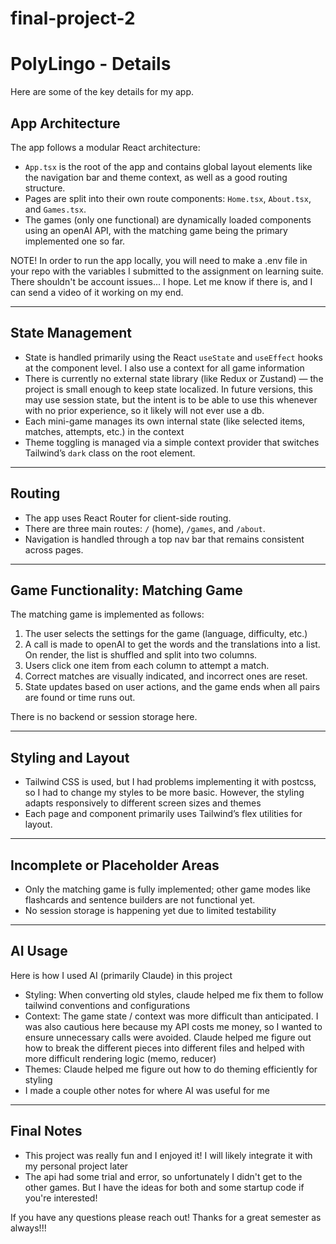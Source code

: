 # final-project-2
# PolyLingo - Details
Here are some of the key details for my app.

## App Architecture

The app follows a modular React architecture:

- `App.tsx` is the root of the app and contains global layout elements like the navigation bar and theme context, as well as a good routing structure.
- Pages are split into their own route components: `Home.tsx`, `About.tsx`, and `Games.tsx`.
- The games (only one functional) are dynamically loaded components using an openAI API, with the matching game being the primary implemented one so far.

NOTE! In order to run the app locally, you will need to make a .env file in your repo with the variables I submitted to the assignment on learning suite. There shouldn't be account issues... I hope. Let me know if there is, and I can send a video of it working on my end.

---

## State Management

- State is handled primarily using the React `useState` and `useEffect` hooks at the component level. I also use a context for all game information
- There is currently no external state library (like Redux or Zustand) — the project is small enough to keep state localized. In future versions, this may use session state, but the intent is to be able to use this whenever with no prior experience, so it likely will not ever use a db.
- Each mini-game manages its own internal state (like selected items, matches, attempts, etc.) in the context
- Theme toggling is managed via a simple context provider that switches Tailwind’s `dark` class on the root element.

---

## Routing

- The app uses React Router for client-side routing.
- There are three main routes: `/` (home), `/games`, and `/about`.
- Navigation is handled through a top nav bar that remains consistent across pages.

---

## Game Functionality: Matching Game

The matching game is implemented as follows:

1. The user selects the settings for the game (language, difficulty, etc.)
2. A call is made to openAI to get the words and the translations into a list. On render, the list is shuffled and split into two columns.
3. Users click one item from each column to attempt a match.
4. Correct matches are visually indicated, and incorrect ones are reset.
5. State updates based on user actions, and the game ends when all pairs are found or time runs out.

There is no backend or session storage here.

---

## Styling and Layout

- Tailwind CSS is used, but I had problems implementing it with postcss, so I had to change my styles to be more basic. However, the styling adapts responsively to different screen sizes and themes
- Each page and component primarily uses Tailwind’s flex utilities for layout.

---

## Incomplete or Placeholder Areas

- Only the matching game is fully implemented; other game modes like flashcards and sentence builders are not functional yet.
- No session storage is happening yet due to limited testability 

---

## AI Usage

Here is how I used AI (primarily Claude) in this project
- Styling: When converting old styles, claude helped me fix them to follow tailwind conventions and configurations
- Context: The game state / context was more difficult than anticipated. I was also cautious here because my API costs me money, so I wanted to ensure unnecessary calls were avoided. Claude helped me figure out how to break the different pieces into different files and helped with more difficult rendering logic (memo, reducer)
- Themes: Claude helped me figure out how to do theming efficiently for styling
- I made a couple other notes for where AI was useful for me

---

## Final Notes

- This project was really fun and I enjoyed it! I will likely integrate it with my personal project later
- The api had some trial and error, so unfortunately I didn't get to the other games. But I have the ideas for both and some startup code if you're interested!

If you have any questions please reach out! Thanks for a great semester as always!!!

